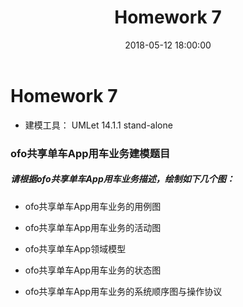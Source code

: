 ﻿---
layout: post
title: Homework 7
date: 2018-05-12 18:00:00
categories: Software
tags: 博客
excerpt: Software
---

# Homework 7

- 建模工具： UMLet 14.1.1 stand-alone

### ofo共享单车App用车业务建模题目
##### 请根据ofo共享单车App用车业务描述，绘制如下几个图：

- ofo共享单车App用车业务的用例图

- ofo共享单车App用车业务的活动图

- ofo共享单车App领域模型

- ofo共享单车App用车业务的状态图

- ofo共享单车App用车业务的系统顺序图与操作协议

